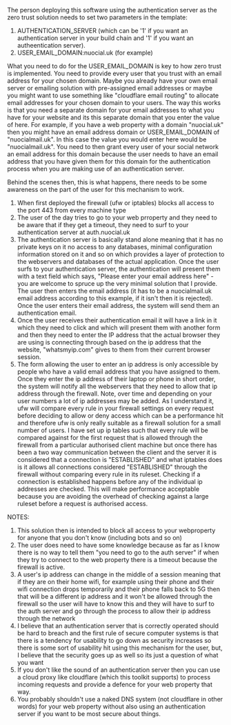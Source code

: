 The person deploying this software using the authentication server as the zero trust solution needs to set two parameters in the template:

1. AUTHENTICATION_SERVER (which can be '1' if you want an authentication server in your build chain and '1' if you want an autheentication server).
2. USER_EMAIL_DOMAIN:nuocial.uk (for example)

What you need to do for the USER_EMAIL_DOMAIN is key to how zero trust is implemented. You need to provide every user that you trust with an email address for your chosen domain. Maybe you already have your own email server or emailing solution with pre-assigned email addresses or maybe you might want to use something like "cloudflare email routing" to allocate email addresses for your chosen domain to your users. The way this works is that you need a separate domain for your email addresses to what you have for your website and its this separate domain that you enter the value of here. For example, if you have a web property with a domain "nuocial.uk" then you might have  an email address domain or USER_EMAIL_DOMAIN of "nuocialmail.uk". In this case the value you would enter here would be "nuocialmail.uk". You need to then grant every user of your social network an email address for this domain because the user needs to have an email address that you have given them for this domain for the authentication process when you are making use of an authentication server.

Behind the scenes then, this is what happens, there needs to be some awareness on the part of the user for this mechanism to work.

1. When first deployed the firewall (ufw or iptables) blocks all access to the port 443 from every machine type
2. The user of the day tries to go to your web prroperty and they need to be aware that if they get a timeout, they need to surf to your authentication server at auth.nuocial.uk
3. The authentication server is basically stand alone meaning that it has no private keys on it no access to any databases, minimal configuration information stored on it and so on which provides a layer of protection to the webservers and databases of the actual application. Once the user surfs to your authentication server, the authentication will present them with a text field which says, "Please enter your email address here" - you  are welcome to spruce up the very minimal solution that I provide. The user then enters the email address (it has to be a nuocialmail.uk email address according to this example, if it isn't then it is rejected). Once the user enters their email address, the system will send them an authentication email.
4. Once the user receives their authentication email it will have a link in it which they need to click and which will present them with another form and then they need to enter the IP address that the actual browser they are using is connecting through  based on the ip address that the website, "whatsmyip.com" gives to them from their current browser session.
5. The form allowing the user to enter an ip address is only accessible by people who have a valid email address that you have assigned to them. Once they enter the ip address of their laptop or phone in short order, the system will notify all the webservers that they need to allow that ip address through the firewall. Note, over time and depending on your user numbers a lot of ip addresses may be added. As I understand it, ufw will compare every  rule in your firewall settings on every request before deciding to allow or deny access which can be a performance hit and therefore ufw is only really suitable as a firewall solution for a small number of users. I have set up ip tables such that every rule will be compared against for the first request that is allowed through the firewall from a particular authorised client machine but once there has been a two way communication between the client and the server it is considered that a connection is "ESTABLISHED" and what iptables does is it allows all connections considered "ESTABLISHED" through the firewall without comparing every rule in its ruleset. Checking if a connection is established happens before any of the individual ip addresses are checked. This will make performance acceptable because you are avoiding the overhead of checking against a large ruleset before a request is authorised access.

NOTES:

1. This solution then is intended to block all access to your webproperty for anyone that you don't know (including bots and so on)
2. The user does need to have some knowledge because as far as I know there is no way to tell them "you need to go to the auth server" if when they try to connect to the web property there is a timeout because the firewall is active.
3. A user's ip address can change in the middle of a session meaning that if they are on their home wifi, for example using their phone and their wifi connection drops temporarily and their phone falls back to 5G then that will be a different ip address and it won't be allowed through the firewall so the user will have to know this and they will have to surf to the auth server and go through the process to allow their ip address through the network
4. I believe that an authentication server that is correctly operated should be hard to breach and the first rule of secure computer systems is that there is a tendency for usability to go down as security increases so there is some sort of usability hit using this mechanism for the user, but, I believe that the security goes up as well so its just a question of what you want
5. If you don't like the sound of an authentication server then you can use a cloud proxy like cloudflare (which this toolkit supports) to process incoming requests and provide a defence for your web property that way.
6. You probably  shouldn't use a naked DNS system (not cloudflare in other words) for your web property without also using an authentication server if you want to be most secure about things.
